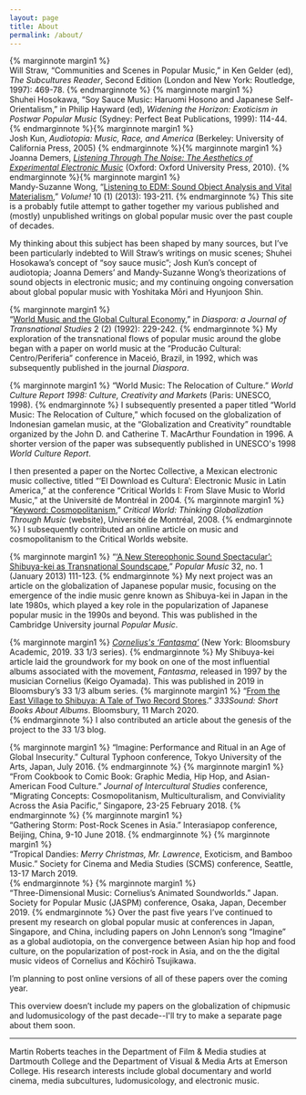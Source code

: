```yaml
---
layout: page
title: About
permalink: /about/
---
```

{% marginnote margin1 %}
<br />Will Straw, “Communities and Scenes in Popular Music,” in Ken Gelder (ed), *The Subcultures Reader*, Second Edition (London and New York: Routledge, 1997): 469-78.
{% endmarginnote %}
{% marginnote margin1 %}
<br />Shuhei Hosokawa, “Soy Sauce Music: Haruomi Hosono and Japanese Self-Orientalism,” in Philip Hayward (ed), *Widening the Horizon: Exoticism in Postwar Popular Music* (Sydney: Perfect Beat Publications, 1999): 114-44.
{% endmarginnote %}{% marginnote margin1 %}
<br />Josh Kun, *Audiotopia: Music, Race, and America* (Berkeley: University of California Press, 2005)
{% endmarginnote %}{% marginnote margin1 %}
<br />Joanna Demers, [*Listening Through The Noise: The Aesthetics of Experimental Electronic Music*](https://global.oup.com/ushe/product/listening-through-the-noise-9780195387650?cc=us&lang=en&) (Oxford: Oxford University Press,  2010).
{% endmarginnote %}{% marginnote margin1 %}
<br />Mandy-Suzanne Wong, “[Listening to EDM: Sound Object Analysis and Vital Materialism](https://journals.openedition.org/volume/3647),” *Volume!* 10 (1) (2013): 193-211.
{% endmarginnote %}
This site is a probably futile attempt to gather together my various published and (mostly) unpublished writings on global popular music over the past couple of decades.

My thinking about this subject has been shaped by many sources, but I’ve been particularly indebted to Will Straw’s writings on music scenes; Shuhei Hosokawa’s concept of “soy sauce music”; Josh Kun’s concept of audiotopia; Joanna Demers’ and Mandy-Suzanne Wong’s theorizations of sound objects in electronic music; and my continuing ongoing conversation about global popular music with Yoshitaka Mōri and Hyunjoon Shin.

{% marginnote margin1 %}
<br />“[World Music and the Global Cultural Economy](https://www.utpjournals.press/doi/abs/10.3138/diaspora.2.2.229),” in *Diaspora: a Journal of Transnational Studies* 2 (2) (1992): 229-242.
{% endmarginnote %}
My exploration of the transnational flows of popular music around the globe began with a paper on world music at the “Producão Cultural: Centro/Periferia” conference in Maceió, Brazil, in 1992, which was subsequently published in the journal *Diaspora*.

{% marginnote margin1 %}
“World Music: The Relocation of Culture.” *World Culture Report 1998: Culture, Creativity and Markets* (Paris: UNESCO, 1998).
{% endmarginnote %}
I subsequently presented a paper titled “World Music: The Relocation of Culture,” which focused on the globalization of Indonesian gamelan music, at the “Globalization and Creativity” roundtable organized by the John D. and Catherine T. MacArthur Foundation in 1996. A shorter version of the paper was subsequently published in UNESCO's 1998 *World Culture Report*. 

I then presented a paper on the Nortec Collective, a Mexican electronic music collective, titled “‘El Download es Cultura’: Electronic Music in Latin America,” at the conference “Critical Worlds I: From Slave Music to World Music,” at the Université de Montréal in 2004. 
{% marginnote margin1 %}
“[Keyword: Cosmopolitanism](https://dokoissho.sdf.org/cosmopolitanism/index.html),” *Critical World: Thinking Globalization Through Music* (website), Université de Montréal, 2008.
{% endmarginnote %}
I subsequently contributed an online article on music and cosmopolitanism to the Critical Worlds website.

{% marginnote margin1 %}
“[‘A New Stereophonic Sound Spectacular’: Shibuya-kei as Transnational Soundscape](https://www.researchgate.net/publication/259430888_%27A_new_stereophonic_sound_spectacular%27_Shibuya-kei_as_transnational_soundscape),” *Popular Music* 32, no. 1 (January 2013) 111-123.
{% endmarginnote %}
My next project was an article on the globalization of Japanese popular music, focusing on the emergence of the indie music genre known as Shibuya-kei in Japan in the late 1980s, which played a key role in the popularization of Japanese popular music in the 1990s and beyond. This was published in the Cambridge University journal *Popular Music*.

{% marginnote margin1 %}
[*Cornelius's ‘Fantasma’*](https://www.bloomsbury.com/us/corneliuss-fantasma-9781501330193/) (New York: Bloomsbury Academic, 2019. 33 1/3 series).
{% endmarginnote %}
My Shibuya-kei article laid the groundwork for my book on one of the most influential albums associated with the movement, *Fantasma*, released in 1997 by the musician Cornelius (Keigo Oyamada). This was published in 2019 in Bloomsbury’s 33 1/3 album series.
{% marginnote margin1 %}
“[From the East Village to Shibuya: A Tale of Two Record Stores](https://333sound.com/from-the-east-village-to-shibuya-a-tale-of-two-record-stores/).” *333Sound: Short Books About Albums*. Bloomsbury, 11 March 2020.<br />
{% endmarginnote %}
I also contributed an article about the genesis of the project to the 33 1/3 blog.

{% marginnote margin1 %}
“Imagine: Performance and Ritual in an Age of Global Insecurity.” Cultural Typhoon conference, Tokyo University of the Arts, Japan, July 2016.
{% endmarginnote %}
{% marginnote margin1 %}
<br />“From Cookbook to Comic Book: Graphic Media, Hip Hop, and Asian-American Food Culture.” *Journal of Intercultural Studies* conference, “Migrating Concepts: Cosmopolitanism, Multiculturalism, and Conviviality Across the Asia Pacific,” Singapore, 23-25 February 2018.
{% endmarginnote %}
{% marginnote margin1 %}
<br />“Gathering Storm: Post-Rock Scenes in Asia.” Interasiapop conference, Beijing, China, 9-10 June 2018.
{% endmarginnote %}
{% marginnote margin1 %}
<br />“Tropical Dandies: *Merry Christmas, Mr. Lawrence*, Exoticism, and Bamboo Music.” Society for Cinema and Media Studies (SCMS) conference, Seattle, 13-17 March 2019.<br />
{% endmarginnote %}
{% marginnote margin1 %}
<br />“Three-Dimensional Music: Cornelius’s Animated Soundworlds.” Japan. Society for Popular Music (JASPM) conference, Osaka, Japan, December 2019.
{% endmarginnote %}
Over the past five years I’ve continued to present my research on global popular music at conferences in Japan, Singapore, and China, including papers on John Lennon’s song “Imagine” as a global audiotopia, on the convergence between Asian hip hop and food culture, on the popularization of post-rock in Asia, and on the the digital music videos of Cornelius and Kōchirō Tsujikawa. 

I’m planning to post online versions of all of these papers over the coming year.

This overview doesn’t include my papers on the globalization of chipmusic and ludomusicology of the past decade--I'll try to make a separate page about them soon. 

------  
Martin Roberts teaches in the Department of Film & Media studies at Dartmouth College and the Department of Visual & Media Arts at Emerson College. His research interests include global documentary and world cinema, media subcultures, ludomusicology, and electronic music.
